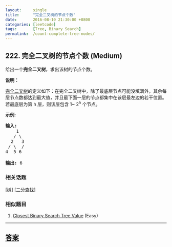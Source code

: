 ```yaml
---
layout:     single
title:      "完全二叉树的节点个数"
date:       2016-08-10 21:30:00 +0800
categories: [leetcode]
tags:       [Tree, Binary Search]
permalink:  /count-complete-tree-nodes/
---
```


## 222. 完全二叉树的节点个数 (Medium)

<p>给出一个<strong>完全二叉树</strong>，求出该树的节点个数。</p>

<p><strong>说明：</strong></p>

<p><a href="https://baike.baidu.com/item/%E5%AE%8C%E5%85%A8%E4%BA%8C%E5%8F%89%E6%A0%91/7773232?fr=aladdin">完全二叉树</a>的定义如下：在完全二叉树中，除了最底层节点可能没填满外，其余每层节点数都达到最大值，并且最下面一层的节点都集中在该层最左边的若干位置。若最底层为第 h 层，则该层包含 1~&nbsp;2<sup>h</sup>&nbsp;个节点。</p>

<p><strong>示例:</strong></p>

<pre><strong>输入:</strong> 
    1
   / \
  2   3
 / \  /
4  5 6

<strong>输出:</strong> 6</pre>

### 相关话题
  [[树](https://github.com/openset/leetcode/tree/master/tag/tree/README.md)]
  [[二分查找](https://github.com/openset/leetcode/tree/master/tag/binary-search/README.md)]

### 相似题目
  1. [Closest Binary Search Tree Value](/closest-binary-search-tree-value) (Easy)

---

## [答案](https://github.com/openset/leetcode/tree/master/problems/count-complete-tree-nodes)
